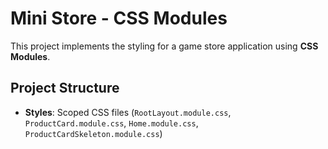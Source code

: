 # Mini Store - CSS Modules

This project implements the styling for a game store application using **CSS Modules**.

## Project Structure
- **Styles**: Scoped CSS files (`RootLayout.module.css`, `ProductCard.module.css`, `Home.module.css`, `ProductCardSkeleton.module.css`)

